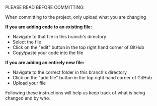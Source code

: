 PLEASE READ BEFORE COMMITTING:

When committing to the project, only upload what you are changing

**If you are adding code to an existing file:**

* Navigate to that file in this branch's directory
* Select the file
* Click on the "edit" button in the top right hand corner of GitHub
* Copy/paste your code into the file

**If you are adding an entirely new file:**

* Navigate to the correct folder in this branch's directory
* Click on the "add file" button in the top right hand corner of GitHub
* Upload your file

Following these instructions will help us keep track of what is being changed and by who. 



